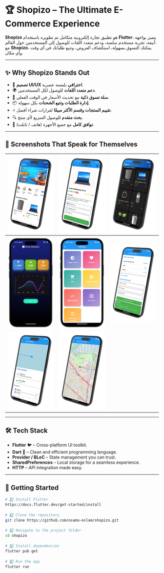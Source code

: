 # 🏆 **Shopizo – The Ultimate E-Commerce Experience**  

**Shopizo** هو تطبيق تجارة إلكترونية متكامل تم تطويره باستخدام **Flutter**، يتميز بواجهة أنيقة، تجربة مستخدم سلسة، ودعم متعدد اللغات للوصول إلى المستخدمين حول العالم.  
مع **Shopizo**، يمكنك التسوق بسهولة، استكشاف العروض، وتتبع طلباتك في أي وقت وأي مكان.

---

## ✨ **Why Shopizo Stands Out**  

- 🎯 **تصميم UI/UX احترافي** بلمسة عصرية.
- 🌍 **دعم متعدد اللغات** للوصول لكل المستخدمين.
- 🛒 **سلة تسوق ذكية** مع تحديث الأسعار في الوقت الفعلي.
- 📦 **إدارة الطلبات وتتبع الشحنات** بكل سهولة.
- ⭐ **تقييم المنتجات وقسم الأكثر مبيعًا** لقرارات شراء أفضل.
- 🔍 **بحث متقدم** للوصول السريع لأي منتج.
- 📱 **توافق كامل** مع جميع الأجهزة (هاتف / تابلت).

---

## 📸 **Screenshots That Speak for Themselves**

<div align="center">

| ![](assets/image/readme/1.png) | ![](assets/image/readme/2.png) | ![](assets/image/readme/3.png) |
|---|---|---|
| ![](assets/image/readme/4.png) | ![](assets/image/readme/5.png) | ![](assets/image/readme/6.png) |
| ![](assets/image/readme/7.png) | ![](assets/image/readme/8.png) |   |

</div>

---

## 🛠️ **Tech Stack**

- **Flutter** 🐦 – Cross-platform UI toolkit.  
- **Dart** 🎯 – Clean and efficient programming language.  
- **Provider / BLoC** – State management you can trust.  
- **SharedPreferences** – Local storage for a seamless experience.  
- **HTTP** – API integration made easy.  

---

## 🚀 **Getting Started**

```bash
# 1️⃣ Install Flutter
https://docs.flutter.dev/get-started/install

# 2️⃣ Clone the repository
git clone https://github.com/osama-eslam/shopizo.git

# 3️⃣ Navigate to the project folder
cd shopizo

# 4️⃣ Install dependencies
flutter pub get

# 5️⃣ Run the app
flutter run
